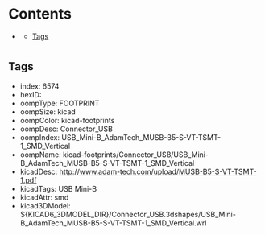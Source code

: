 



Contents
========

* [](#)
	* [Tags](#tags)

# 

## Tags

- index: 6574
- hexID: 
- oompType: FOOTPRINT
- oompSize: kicad
- oompColor: kicad-footprints
- oompDesc: Connector_USB
- oompIndex: USB_Mini-B_AdamTech_MUSB-B5-S-VT-TSMT-1_SMD_Vertical
- oompName: kicad-footprints/Connector_USB/USB_Mini-B_AdamTech_MUSB-B5-S-VT-TSMT-1_SMD_Vertical
- kicadDesc: http://www.adam-tech.com/upload/MUSB-B5-S-VT-TSMT-1.pdf
- kicadTags: USB Mini-B
- kicadAttr: smd
- kicad3DModel: ${KICAD6_3DMODEL_DIR}/Connector_USB.3dshapes/USB_Mini-B_AdamTech_MUSB-B5-S-VT-TSMT-1_SMD_Vertical.wrl
